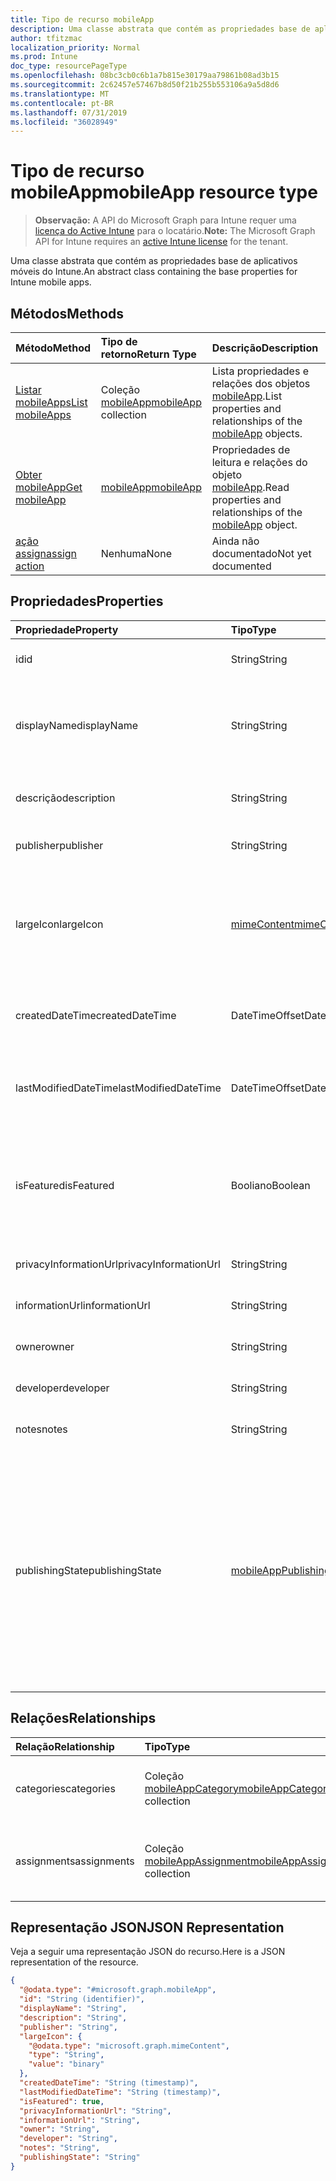 ```yaml
---
title: Tipo de recurso mobileApp
description: Uma classe abstrata que contém as propriedades base de aplicativos móveis do Intune.
author: tfitzmac
localization_priority: Normal
ms.prod: Intune
doc_type: resourcePageType
ms.openlocfilehash: 08bc3cb0c6b1a7b815e30179aa79861b08ad3b15
ms.sourcegitcommit: 2c62457e57467b8d50f21b255b553106a9a5d8d6
ms.translationtype: MT
ms.contentlocale: pt-BR
ms.lasthandoff: 07/31/2019
ms.locfileid: "36028949"
---
```

# <a name="mobileapp-resource-type"></a><span data-ttu-id="e2f97-103">Tipo de recurso mobileApp</span><span class="sxs-lookup"><span data-stu-id="e2f97-103">mobileApp resource type</span></span>

> <span data-ttu-id="e2f97-104">**Observação:** A API do Microsoft Graph para Intune requer uma [licença do Active Intune](https://go.microsoft.com/fwlink/?linkid=839381) para o locatário.</span><span class="sxs-lookup"><span data-stu-id="e2f97-104">**Note:** The Microsoft Graph API for Intune requires an [active Intune license](https://go.microsoft.com/fwlink/?linkid=839381) for the tenant.</span></span>

<span data-ttu-id="e2f97-105">Uma classe abstrata que contém as propriedades base de aplicativos móveis do Intune.</span><span class="sxs-lookup"><span data-stu-id="e2f97-105">An abstract class containing the base properties for Intune mobile apps.</span></span>

## <a name="methods"></a><span data-ttu-id="e2f97-106">Métodos</span><span class="sxs-lookup"><span data-stu-id="e2f97-106">Methods</span></span>
|<span data-ttu-id="e2f97-107">Método</span><span class="sxs-lookup"><span data-stu-id="e2f97-107">Method</span></span>|<span data-ttu-id="e2f97-108">Tipo de retorno</span><span class="sxs-lookup"><span data-stu-id="e2f97-108">Return Type</span></span>|<span data-ttu-id="e2f97-109">Descrição</span><span class="sxs-lookup"><span data-stu-id="e2f97-109">Description</span></span>|
|:---|:---|:---|
|[<span data-ttu-id="e2f97-110">Listar mobileApps</span><span class="sxs-lookup"><span data-stu-id="e2f97-110">List mobileApps</span></span>](../api/intune-apps-mobileapp-list.md)|<span data-ttu-id="e2f97-111">Coleção [mobileApp](../resources/intune-apps-mobileapp.md)</span><span class="sxs-lookup"><span data-stu-id="e2f97-111">[mobileApp](../resources/intune-apps-mobileapp.md) collection</span></span>|<span data-ttu-id="e2f97-112">Lista propriedades e relações dos objetos [mobileApp](../resources/intune-apps-mobileapp.md).</span><span class="sxs-lookup"><span data-stu-id="e2f97-112">List properties and relationships of the [mobileApp](../resources/intune-apps-mobileapp.md) objects.</span></span>|
|[<span data-ttu-id="e2f97-113">Obter mobileApp</span><span class="sxs-lookup"><span data-stu-id="e2f97-113">Get mobileApp</span></span>](../api/intune-apps-mobileapp-get.md)|[<span data-ttu-id="e2f97-114">mobileApp</span><span class="sxs-lookup"><span data-stu-id="e2f97-114">mobileApp</span></span>](../resources/intune-apps-mobileapp.md)|<span data-ttu-id="e2f97-115">Propriedades de leitura e relações do objeto [mobileApp](../resources/intune-apps-mobileapp.md).</span><span class="sxs-lookup"><span data-stu-id="e2f97-115">Read properties and relationships of the [mobileApp](../resources/intune-apps-mobileapp.md) object.</span></span>|
|[<span data-ttu-id="e2f97-116">ação assign</span><span class="sxs-lookup"><span data-stu-id="e2f97-116">assign action</span></span>](../api/intune-apps-mobileapp-assign.md)|<span data-ttu-id="e2f97-117">Nenhuma</span><span class="sxs-lookup"><span data-stu-id="e2f97-117">None</span></span>|<span data-ttu-id="e2f97-118">Ainda não documentado</span><span class="sxs-lookup"><span data-stu-id="e2f97-118">Not yet documented</span></span>|

## <a name="properties"></a><span data-ttu-id="e2f97-119">Propriedades</span><span class="sxs-lookup"><span data-stu-id="e2f97-119">Properties</span></span>
|<span data-ttu-id="e2f97-120">Propriedade</span><span class="sxs-lookup"><span data-stu-id="e2f97-120">Property</span></span>|<span data-ttu-id="e2f97-121">Tipo</span><span class="sxs-lookup"><span data-stu-id="e2f97-121">Type</span></span>|<span data-ttu-id="e2f97-122">Descrição</span><span class="sxs-lookup"><span data-stu-id="e2f97-122">Description</span></span>|
|:---|:---|:---|
|<span data-ttu-id="e2f97-123">id</span><span class="sxs-lookup"><span data-stu-id="e2f97-123">id</span></span>|<span data-ttu-id="e2f97-124">String</span><span class="sxs-lookup"><span data-stu-id="e2f97-124">String</span></span>|<span data-ttu-id="e2f97-125">Chave da entidade.</span><span class="sxs-lookup"><span data-stu-id="e2f97-125">Key of the entity.</span></span>|
|<span data-ttu-id="e2f97-126">displayName</span><span class="sxs-lookup"><span data-stu-id="e2f97-126">displayName</span></span>|<span data-ttu-id="e2f97-127">String</span><span class="sxs-lookup"><span data-stu-id="e2f97-127">String</span></span>|<span data-ttu-id="e2f97-128">O título do aplicativo importado ou definido pelo administrador.</span><span class="sxs-lookup"><span data-stu-id="e2f97-128">The admin provided or imported title of the app.</span></span>|
|<span data-ttu-id="e2f97-129">descrição</span><span class="sxs-lookup"><span data-stu-id="e2f97-129">description</span></span>|<span data-ttu-id="e2f97-130">String</span><span class="sxs-lookup"><span data-stu-id="e2f97-130">String</span></span>|<span data-ttu-id="e2f97-131">A descrição do aplicativo.</span><span class="sxs-lookup"><span data-stu-id="e2f97-131">The description of the app.</span></span>|
|<span data-ttu-id="e2f97-132">publisher</span><span class="sxs-lookup"><span data-stu-id="e2f97-132">publisher</span></span>|<span data-ttu-id="e2f97-133">String</span><span class="sxs-lookup"><span data-stu-id="e2f97-133">String</span></span>|<span data-ttu-id="e2f97-134">O publicador do aplicativo.</span><span class="sxs-lookup"><span data-stu-id="e2f97-134">The publisher of the app.</span></span>|
|<span data-ttu-id="e2f97-135">largeIcon</span><span class="sxs-lookup"><span data-stu-id="e2f97-135">largeIcon</span></span>|[<span data-ttu-id="e2f97-136">mimeContent</span><span class="sxs-lookup"><span data-stu-id="e2f97-136">mimeContent</span></span>](../resources/intune-shared-mimecontent.md)|<span data-ttu-id="e2f97-137">O ícone grande, a ser exibido nos detalhes do aplicativo e usado para o carregamento do ícone.</span><span class="sxs-lookup"><span data-stu-id="e2f97-137">The large icon, to be displayed in the app details and used for upload of the icon.</span></span>|
|<span data-ttu-id="e2f97-138">createdDateTime</span><span class="sxs-lookup"><span data-stu-id="e2f97-138">createdDateTime</span></span>|<span data-ttu-id="e2f97-139">DateTimeOffset</span><span class="sxs-lookup"><span data-stu-id="e2f97-139">DateTimeOffset</span></span>|<span data-ttu-id="e2f97-140">A data e a hora da criação do aplicativo.</span><span class="sxs-lookup"><span data-stu-id="e2f97-140">The date and time the app was created.</span></span>|
|<span data-ttu-id="e2f97-141">lastModifiedDateTime</span><span class="sxs-lookup"><span data-stu-id="e2f97-141">lastModifiedDateTime</span></span>|<span data-ttu-id="e2f97-142">DateTimeOffset</span><span class="sxs-lookup"><span data-stu-id="e2f97-142">DateTimeOffset</span></span>|<span data-ttu-id="e2f97-143">A data e a hora que o aplicativo foi modificado pela última vez.</span><span class="sxs-lookup"><span data-stu-id="e2f97-143">The date and time the app was last modified.</span></span>|
|<span data-ttu-id="e2f97-144">isFeatured</span><span class="sxs-lookup"><span data-stu-id="e2f97-144">isFeatured</span></span>|<span data-ttu-id="e2f97-145">Booliano</span><span class="sxs-lookup"><span data-stu-id="e2f97-145">Boolean</span></span>|<span data-ttu-id="e2f97-146">O valor que indica se o aplicativo está marcado como em destaque pelo administrador.</span><span class="sxs-lookup"><span data-stu-id="e2f97-146">The value indicating whether the app is marked as featured by the admin.</span></span>|
|<span data-ttu-id="e2f97-147">privacyInformationUrl</span><span class="sxs-lookup"><span data-stu-id="e2f97-147">privacyInformationUrl</span></span>|<span data-ttu-id="e2f97-148">String</span><span class="sxs-lookup"><span data-stu-id="e2f97-148">String</span></span>|<span data-ttu-id="e2f97-149">A URL da declaração de privacidade.</span><span class="sxs-lookup"><span data-stu-id="e2f97-149">The privacy statement Url.</span></span>|
|<span data-ttu-id="e2f97-150">informationUrl</span><span class="sxs-lookup"><span data-stu-id="e2f97-150">informationUrl</span></span>|<span data-ttu-id="e2f97-151">String</span><span class="sxs-lookup"><span data-stu-id="e2f97-151">String</span></span>|<span data-ttu-id="e2f97-152">A URL de informações adicionais.</span><span class="sxs-lookup"><span data-stu-id="e2f97-152">The more information Url.</span></span>|
|<span data-ttu-id="e2f97-153">owner</span><span class="sxs-lookup"><span data-stu-id="e2f97-153">owner</span></span>|<span data-ttu-id="e2f97-154">String</span><span class="sxs-lookup"><span data-stu-id="e2f97-154">String</span></span>|<span data-ttu-id="e2f97-155">O proprietário do conteúdo.</span><span class="sxs-lookup"><span data-stu-id="e2f97-155">The owner of the app.</span></span>|
|<span data-ttu-id="e2f97-156">developer</span><span class="sxs-lookup"><span data-stu-id="e2f97-156">developer</span></span>|<span data-ttu-id="e2f97-157">String</span><span class="sxs-lookup"><span data-stu-id="e2f97-157">String</span></span>|<span data-ttu-id="e2f97-158">O desenvolvedor do aplicativo.</span><span class="sxs-lookup"><span data-stu-id="e2f97-158">The developer of the app.</span></span>|
|<span data-ttu-id="e2f97-159">notes</span><span class="sxs-lookup"><span data-stu-id="e2f97-159">notes</span></span>|<span data-ttu-id="e2f97-160">String</span><span class="sxs-lookup"><span data-stu-id="e2f97-160">String</span></span>|<span data-ttu-id="e2f97-161">Anotações para o aplicativo.</span><span class="sxs-lookup"><span data-stu-id="e2f97-161">Notes for the app.</span></span>|
|<span data-ttu-id="e2f97-162">publishingState</span><span class="sxs-lookup"><span data-stu-id="e2f97-162">publishingState</span></span>|[<span data-ttu-id="e2f97-163">mobileAppPublishingState</span><span class="sxs-lookup"><span data-stu-id="e2f97-163">mobileAppPublishingState</span></span>](../resources/intune-apps-mobileapppublishingstate.md)|<span data-ttu-id="e2f97-164">O estado de publicação do aplicativo.</span><span class="sxs-lookup"><span data-stu-id="e2f97-164">The publishing state for the app.</span></span> <span data-ttu-id="e2f97-165">O aplicativo não pode ser assinado, a menos que ele seja publicado.</span><span class="sxs-lookup"><span data-stu-id="e2f97-165">The app cannot be assigned unless the app is published.</span></span> <span data-ttu-id="e2f97-166">Os valores possíveis são: `notPublished`, `processing`, `published`.</span><span class="sxs-lookup"><span data-stu-id="e2f97-166">Possible values are: `notPublished`, `processing`, `published`.</span></span>|

## <a name="relationships"></a><span data-ttu-id="e2f97-167">Relações</span><span class="sxs-lookup"><span data-stu-id="e2f97-167">Relationships</span></span>
|<span data-ttu-id="e2f97-168">Relação</span><span class="sxs-lookup"><span data-stu-id="e2f97-168">Relationship</span></span>|<span data-ttu-id="e2f97-169">Tipo</span><span class="sxs-lookup"><span data-stu-id="e2f97-169">Type</span></span>|<span data-ttu-id="e2f97-170">Descrição</span><span class="sxs-lookup"><span data-stu-id="e2f97-170">Description</span></span>|
|:---|:---|:---|
|<span data-ttu-id="e2f97-171">categories</span><span class="sxs-lookup"><span data-stu-id="e2f97-171">categories</span></span>|<span data-ttu-id="e2f97-172">Coleção [mobileAppCategory](../resources/intune-apps-mobileappcategory.md)</span><span class="sxs-lookup"><span data-stu-id="e2f97-172">[mobileAppCategory](../resources/intune-apps-mobileappcategory.md) collection</span></span>|<span data-ttu-id="e2f97-173">A lista de categorias para este aplicativo.</span><span class="sxs-lookup"><span data-stu-id="e2f97-173">The list of categories for this app.</span></span>|
|<span data-ttu-id="e2f97-174">assignments</span><span class="sxs-lookup"><span data-stu-id="e2f97-174">assignments</span></span>|<span data-ttu-id="e2f97-175">Coleção [mobileAppAssignment](../resources/intune-apps-mobileappassignment.md)</span><span class="sxs-lookup"><span data-stu-id="e2f97-175">[mobileAppAssignment](../resources/intune-apps-mobileappassignment.md) collection</span></span>|<span data-ttu-id="e2f97-176">A lista de atribuições de grupo para esse aplicativo móvel.</span><span class="sxs-lookup"><span data-stu-id="e2f97-176">The list of group assignments for this mobile app.</span></span>|

## <a name="json-representation"></a><span data-ttu-id="e2f97-177">Representação JSON</span><span class="sxs-lookup"><span data-stu-id="e2f97-177">JSON Representation</span></span>
<span data-ttu-id="e2f97-178">Veja a seguir uma representação JSON do recurso.</span><span class="sxs-lookup"><span data-stu-id="e2f97-178">Here is a JSON representation of the resource.</span></span>
<!-- {
  "blockType": "resource",
  "keyProperty": "id",
  "@odata.type": "microsoft.graph.mobileApp"
}
-->
``` json
{
  "@odata.type": "#microsoft.graph.mobileApp",
  "id": "String (identifier)",
  "displayName": "String",
  "description": "String",
  "publisher": "String",
  "largeIcon": {
    "@odata.type": "microsoft.graph.mimeContent",
    "type": "String",
    "value": "binary"
  },
  "createdDateTime": "String (timestamp)",
  "lastModifiedDateTime": "String (timestamp)",
  "isFeatured": true,
  "privacyInformationUrl": "String",
  "informationUrl": "String",
  "owner": "String",
  "developer": "String",
  "notes": "String",
  "publishingState": "String"
}
```



